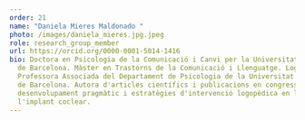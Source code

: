 ```yaml
---
order: 21
name: "Daniela Mieres Maldonado "
photo: /images/daniela_mieres.jpg.jpeg
role: research_group_member
url: https://orcid.org/0000-0001-5014-1416
bio: Doctora en Psicologia de la Comunicació i Canvi per la Universitat Autònoma
  de Barcelona. Màster en Trastorns de la Comunicació i Llenguatge. Logopeda.
  Professora Associada del Departament de Psicologia de la Universitat Autònoma
  de Barcelona. Autora d'articles científics i publicacions en congressos sobre
  desenvolupament pragmàtic i estratègies d'intervenció logopèdica en l'àmbit de
  l'implant coclear.
---
```

